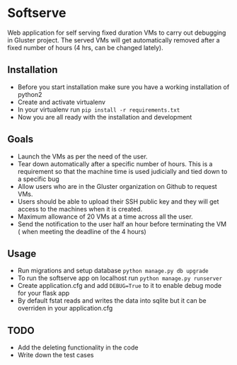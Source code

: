 # Softserve
Web application for self serving fixed duration VMs to carry out debugging in Gluster project. The served VMs will get automatically removed after a fixed number of hours (4 hrs, can be changed lately).

## Installation
* Before you start installation make sure you have a working installation of python2
* Create and activate virtualenv
* In your virtualenv run ```pip install -r requirements.txt```
* Now you are all ready with the installation and development

## Goals
* Launch the VMs as per the need of the user.
* Tear down automatically after a specific number of hours. This is a requirement so that the machine time is used judicially and tied down to a specific bug
* Allow users who are in the Gluster organization on Github to request VMs.
* Users should be able to upload their SSH public key and they will get access to the machines when it is created.
* Maximum allowance of 20 VMs at a time across all the user.
* Send the notification to the user half an hour before terminating the VM ( when meeting the deadline of the 4 hours) 

## Usage
* Run migrations and setup database `python manage.py db upgrade`
* To run the softserve app on localhost run `python manage.py runserver`
* Create application.cfg and add `DEBUG=True` to it to enable debug mode for your flask app
* By default fstat reads and writes the data into sqlite but it can be overriden in your application.cfg

## TODO
* Add the deleting functionality in the code
* Write down the test cases
